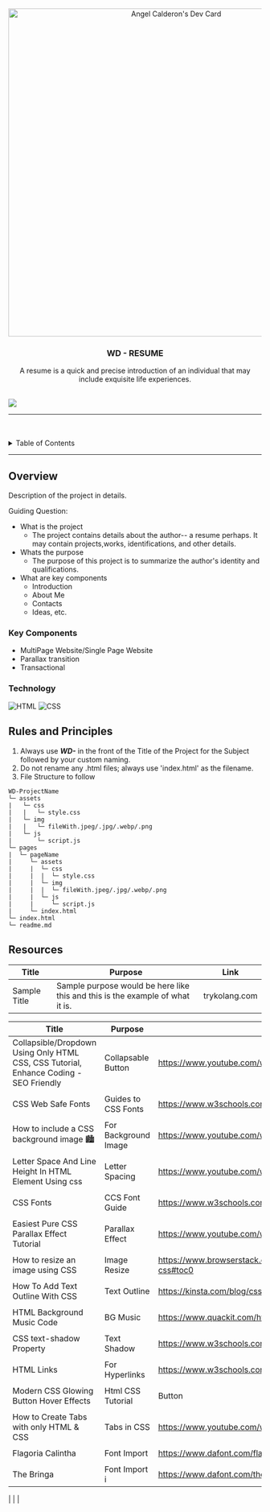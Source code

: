 <a name="readme-top">

<br/>

<br />
<div align="center">
  <a href="https://github.com/zyx-0314/">
  <!-- TODO: If you want to add logo or banner you can add it here -->
  <a href="https://app.daily.dev/ashiyel"><img src="https://api.daily.dev/devcards/v2/4oY6KBXmOnMAMIGrfsb8y.png?r=z6m&type=wide" width="652" alt="Angel Calderon's Dev Card"/></a>
  </a>
<!-- TODO: Change Title to the name of the title of your Project -->
  <h3 align="center">WD - RESUME</h3>
</div>
<!-- TODO: Make a short description -->
<div align="center">
  A resume is a quick and precise introduction of an individual that may include exquisite life experiences. 
</div>

<br />

<!-- TODO: Change the zyx-0314 into your github username  -->
<!-- TODO: Change the WD-Template-Project into the same name of your folder -->
![](https://visit-counter.vercel.app/counter.png?page=Ashiyel/WD-Resume)

---

<br />
<br />

<!-- TODO: If you want to add more layers for your readme -->
<details>
  <summary>Table of Contents</summary>
  <ol>
    <li>
      <a href="#overview">Overview</a>
      <ol>
        <li>
          <a href="#key-components">Key Components</a>
        </li>
        <li>
          <a href="#technology">Technology</a>
        </li>
      </ol>
    </li>
    <li>
      <a href="#rules-and-principles">Rules and Principles</a>
    </li>
    <li>
      <a href="#resources">Resources</a>
    </li>
  </ol>
</details>

---

## Overview

<!-- TODO: To be changed -->
<!-- The following are just sample -->
Description of the project in details.

Guiding Question:
- What is the project
   - The project contains details about the author-- a resume perhaps. It may contain projects,works, identifications, and other details.
- Whats the purpose
   - The purpose of this project is to summarize the author's identity and qualifications.
- What are key components
   - Introduction
   - About Me
   - Contacts
   - Ideas, etc.

### Key Components
<!-- TODO: List of Key Components -->
<!-- The following are just sample -->
- MultiPage Website/Single Page Website
- Parallax transition
- Transactional

### Technology
<!-- TODO: List of Technology Used -->
![HTML](https://img.shields.io/badge/HTML-E34F26?style=for-the-badge&logo=html5&logoColor=white)
![CSS](https://img.shields.io/badge/CSS-1572B6?style=for-the-badge&logo=css3&logoColor=white)

## Rules and Principles
1. Always use ***WD-*** in the front of the Title of the Project for the Subject followed by your custom naming.
2. Do not rename any .html files; always use 'index.html' as the filename.
3. File Structure to follow

```
WD-ProjectName
└─ assets
|   └─ css
|   |   └─ style.css
|   └─ img
|   |   └─ fileWith.jpeg/.jpg/.webp/.png
|   └─ js
|       └─ script.js
└─ pages
|  └─ pageName
|     └─ assets
|     |  └─ css
|     |  |  └─ style.css
|     |  └─ img
|     |  |  └─ fileWith.jpeg/.jpg/.webp/.png
|     |  └─ js
|     |     └─ script.js
|     └─ index.html
└─ index.html
└─ readme.md
```

## Resources

| Title | Purpose | Link |
|-|-|-|
| Sample Title | Sample purpose would be here like this and this is the example of what it is. | trykolang.com |

<!-- TODO: Add References -->
| Title | Purpose | Link |
|-|-|-|
| Collapsible/Dropdown Using Only HTML CSS, CSS Tutorial, Enhance Coding - SEO Friendly | Collapsable Button | https://www.youtube.com/watch?v=RvpYnUZRquw
| | | |
| CSS Web Safe Fonts | Guides to CSS Fonts | https://www.w3schools.com/cssref/css_websafe_fonts.php |
| | | |
| How to include a CSS background image 🏙️ | For Background Image| https://www.youtube.com/watch?v=_oFWg_NlKdo |
| | | |
| Letter Space And Line Height In HTML Element Using css | Letter Spacing | https://www.youtube.com/watch?v=Zo8MuwWIflo |
| | | |
| CSS Fonts | CCS Font Guide| https://www.w3schools.com/css/css_font.asp |
| | | |
| Easiest Pure CSS Parallax Effect Tutorial | Parallax Effect| https://www.youtube.com/watch?v=Jt2yNZdOHxQ | https://redstapler.co/easiest-way-to-create-pure-css-parallax-tutorial/|
| | | |
| How to resize an image using CSS | Image Resize| https://www.browserstack.com/guide/how-to-resize-image-using-css#toc0 |
| | | |
| How To Add Text Outline With CSS | Text Outline | https://kinsta.com/blog/css-text-outline/ |
| | | |
| HTML Background Music Code | BG Music| https://www.quackit.com/html/codes/html_background_music_codes.cfm |
| | | |
| CSS text-shadow Property | Text Shadow| https://www.w3schools.com/cssref/css3_pr_text-shadow.php |
| | | |
| HTML Links | For Hyperlinks | https://www.w3schools.com/html/html_links.asp |
| | | |
| Modern CSS Glowing Button Hover Effects | Html CSS Tutorial | Button | https://www.youtube.com/watch?v=xnltEHWWjiM |
| | | |
| How to Create Tabs with only HTML & CSS | Tabs in CSS| https://www.youtube.com/watch?v=oLqdy95LZSw |
| | | |
| Flagoria Calintha | Font Import| https://www.dafont.com/flagoriacalintha.font |
| | | |
|The Bringa| Font Import i| https://www.dafont.com/the-bringa.font|
|
| |
